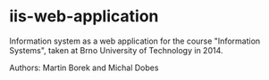 # iis-web-application
Information system as a web application for the course "Information Systems", taken at Brno University of Technology in 2014.

Authors: Martin Borek and Michal Dobes
